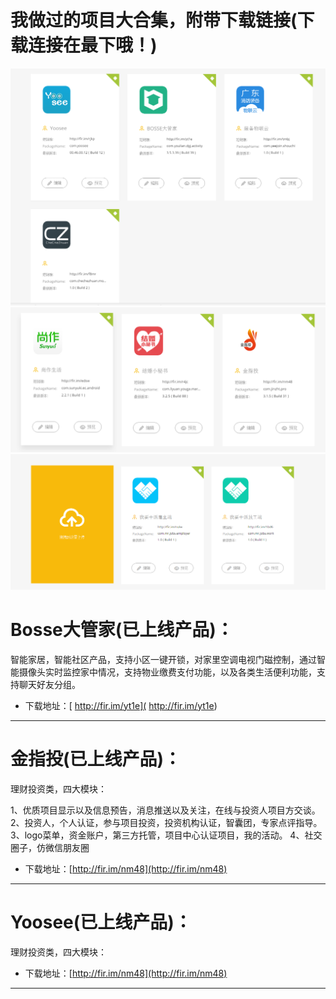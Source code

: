 我做过的项目大合集，附带下载链接(下载连接在最下哦！)
============
<img src="https://github.com/lukebiubiubiu/MyProject/blob/master/jietu3.png"/>
<img src="https://github.com/lukebiubiubiu/MyProject/blob/master/jietu2.png"/>
<img src="https://github.com/lukebiubiubiu/MyProject/blob/master/jietu1.png"/>

Bosse大管家(已上线产品)：
============
智能家居，智能社区产品，支持小区一键开锁，对家里空调电视门磁控制，通过智能摄像头实时监控家中情况，支持物业缴费支付功能，以及各类生活便利功能，支持聊天好友分组。

- 下载地址：[ http://fir.im/yt1e]( http://fir.im/yt1e)

----------
金指投(已上线产品)：
============
理财投资类，四大模块：


1、优质项目显示以及信息预告，消息推送以及关注，在线与投资人项目方交谈。
2、投资人，个人认证，参与项目投资，投资机构认证，智囊团，专家点评指导。
3、logo菜单，资金账户，第三方托管，项目中心认证项目，我的活动。
4、社交圈子，仿微信朋友圈

- 下载地址：[http://fir.im/nm48](http://fir.im/nm48)

----------
Yoosee(已上线产品)：
============
理财投资类，四大模块：


- 下载地址：[http://fir.im/nm48](http://fir.im/nm48)

----------